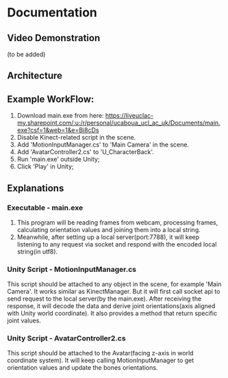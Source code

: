 # Documentation
## Video Demonstration
(to be added)
## Architecture
## Example WorkFlow:
1. Download main.exe from here: https://liveuclac-my.sharepoint.com/:u:/r/personal/ucaboua_ucl_ac_uk/Documents/main.exe?csf=1&web=1&e=Bi8cDs
2. Disable Kinect-related script in the scene.
3. Add 'MotionInputManager.cs' to 'Main Camera' in the scene.
4. Add 'AvatarController2.cs' to 'U_CharacterBack'.
5. Run 'main.exe' outside Unity;
6. Click 'Play' in Unity;
## Explanations
### Executable - main.exe
1. This program will be reading frames from webcam, processing frames, calculating orientation values and joining them into a local string.
2. Meanwhile, after setting up a local server(port:7788), it will keep listening to any request via socket and respond with the encoded local string(in utf8).
### Unity Script - MotionInputManager.cs
This script should be attached to any object in the scene, for example 'Main Camera'. It works similar as KinectManager. But it will first call socket api to send request to the local server(by the main.exe). After receiving the response, it will decode 
the data and derive joint orientations(axis aligned with Unity world coordinate). It also provides a method that return specific joint values. 
### Unity Script - AvatarController2.cs
This script should be attached to the Avatar(facing z-axis in world coordinate system). It will keep calling MotionInputManager to get orientation values and update the bones orientations.
